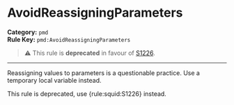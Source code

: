 
# AvoidReassigningParameters
**Category:** `pmd`<br/>
**Rule Key:** `pmd:AvoidReassigningParameters`<br/>
> :warning: This rule is **deprecated** in favour of [S1226](https://rules.sonarsource.com/java/RSPEC-1226).

-----

Reassigning values to parameters is a questionable practice. Use a temporary local variable instead.

<p>
  This rule is deprecated, use {rule:squid:S1226} instead.
</p>

